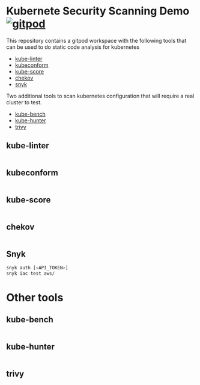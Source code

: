 # Kubernete Security Scanning Demo [![gitpod](https://img.shields.io/badge/Gitpod-ready--to--code-blue?logo=gitpod&style=flat-square)](https://gitpod.io/#https://github.com/alfespa17/demo-k8s-tools-security)

This repository contains a gitpod workspace with the following tools that can be used to do static code analysis for kubernetes

- [kube-linter](https://github.com/stackrox/kube-linter)
- [kubeconform](https://github.com/yannh/kubeconform)
- [kube-score](https://github.com/zegl/kube-score)
- [chekov](https://github.com/bridgecrewio/checkov)
- [snyk](https://github.com/snyk/cli)

Two additional tools to scan kubernetes configuration that will require a real cluster to test.

- [kube-bench](https://github.com/aquasecurity/kube-bench)
- [kube-hunter](https://github.com/aquasecurity/kube-hunter)
- [trivy](https://github.com/aquasecurity/trivy)

## kube-linter

```bash

```

## kubeconform

```bash

```

## kube-score

```bash

```

## chekov

```bash

```

## Snyk

```bash
snyk auth [<API_TOKEN>]
snyk iac test aws/
```

# Other tools

## kube-bench

```bash

```

## kube-hunter

```bash

```

## trivy

```bash

```